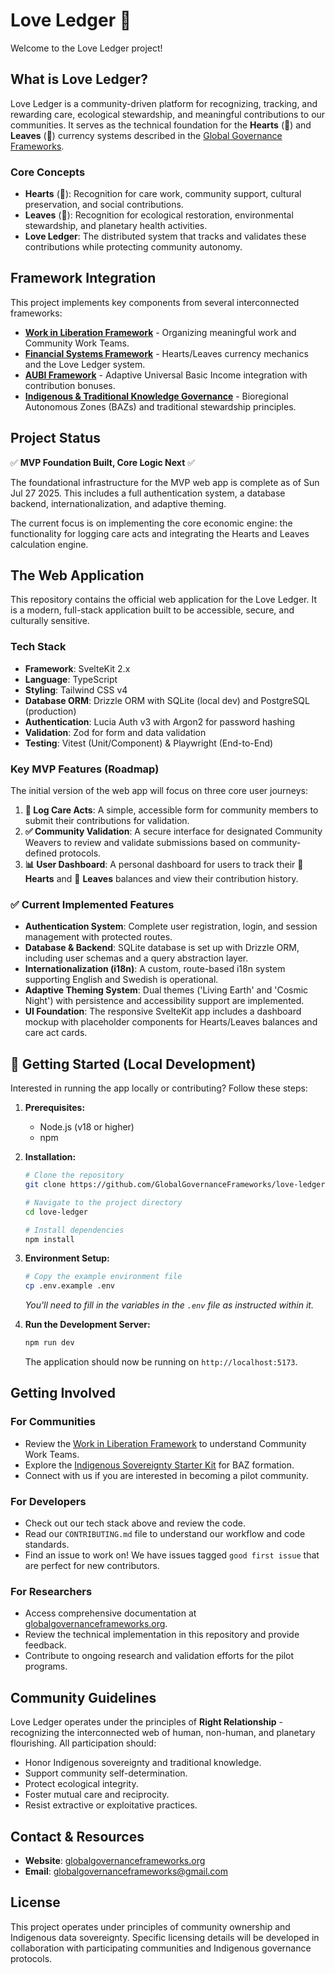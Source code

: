 # Love Ledger 💚

Welcome to the Love Ledger project\!

## What is Love Ledger?

Love Ledger is a community-driven platform for recognizing, tracking, and rewarding care, ecological stewardship, and meaningful contributions to our communities. It serves as the technical foundation for the **Hearts** (💚) and **Leaves** (🍃) currency systems described in the [Global Governance Frameworks](https://globalgovernanceframeworks.org).

### Core Concepts

  - **Hearts** (💚): Recognition for care work, community support, cultural preservation, and social contributions.
  - **Leaves** (🍃): Recognition for ecological restoration, environmental stewardship, and planetary health activities.
  - **Love Ledger**: The distributed system that tracks and validates these contributions while protecting community autonomy.

## Framework Integration

This project implements key components from several interconnected frameworks:

  - **[Work in Liberation Framework](https://globalgovernanceframeworks.org/frameworks/work-in-liberation)** - Organizing meaningful work and Community Work Teams.
  - **[Financial Systems Framework](https://globalgovernanceframeworks.org/frameworks/financial-systems)** - Hearts/Leaves currency mechanics and the Love Ledger system.
  - **[AUBI Framework](https://globalgovernanceframeworks.org/frameworks/aubi)** - Adaptive Universal Basic Income integration with contribution bonuses.
  - **[Indigenous & Traditional Knowledge Governance](https://globalgovernanceframeworks.org/frameworks/indigenous-governance-and-traditional-knowledge)** - Bioregional Autonomous Zones (BAZs) and traditional stewardship principles.

## Project Status

✅ **MVP Foundation Built, Core Logic Next** ✅

The foundational infrastructure for the MVP web app is complete as of Sun Jul 27 2025. This includes a full authentication system, a database backend, internationalization, and adaptive theming.

The current focus is on implementing the core economic engine: the functionality for logging care acts and integrating the Hearts and Leaves calculation engine.

## The Web Application

This repository contains the official web application for the Love Ledger. It is a modern, full-stack application built to be accessible, secure, and culturally sensitive.

### Tech Stack

  * **Framework**: SvelteKit 2.x
  * **Language**: TypeScript
  * **Styling**: Tailwind CSS v4
  * **Database ORM**: Drizzle ORM with SQLite (local dev) and PostgreSQL (production)
  * **Authentication**: Lucia Auth v3 with Argon2 for password hashing
  * **Validation**: Zod for form and data validation
  * **Testing**: Vitest (Unit/Component) & Playwright (End-to-End)

### Key MVP Features (Roadmap)

The initial version of the web app will focus on three core user journeys:

1.  **📝 Log Care Acts**: A simple, accessible form for community members to submit their contributions for validation.
2.  **✅ Community Validation**: A secure interface for designated Community Weavers to review and validate submissions based on community-defined protocols.
3.  **📊 User Dashboard**: A personal dashboard for users to track their 💚 **Hearts** and 🍃 **Leaves** balances and view their contribution history.

### ✅ Current Implemented Features

  * **Authentication System**: Complete user registration, login, and session management with protected routes.
  * **Database & Backend**: SQLite database is set up with Drizzle ORM, including user schemas and a query abstraction layer.
  * **Internationalization (i18n)**: A custom, route-based i18n system supporting English and Swedish is operational.
  * **Adaptive Theming System**: Dual themes ('Living Earth' and 'Cosmic Night') with persistence and accessibility support are implemented.
  * **UI Foundation**: The responsive SvelteKit app includes a dashboard mockup with placeholder components for Hearts/Leaves balances and care act cards.

## 🚀 Getting Started (Local Development)

Interested in running the app locally or contributing? Follow these steps:

1.  **Prerequisites:**

      * Node.js (v18 or higher)
      * npm

2.  **Installation:**

    ```bash
    # Clone the repository
    git clone https://github.com/GlobalGovernanceFrameworks/love-ledger.git

    # Navigate to the project directory
    cd love-ledger

    # Install dependencies
    npm install
    ```

3.  **Environment Setup:**

    ```bash
    # Copy the example environment file
    cp .env.example .env
    ```

    *You'll need to fill in the variables in the `.env` file as instructed within it.*

4.  **Run the Development Server:**

    ```bash
    npm run dev
    ```

    The application should now be running on `http://localhost:5173`.

## Getting Involved

### For Communities

  - Review the [Work in Liberation Framework](https://globalgovernanceframeworks.org/frameworks/work-in-liberation) to understand Community Work Teams.
  - Explore the [Indigenous Sovereignty Starter Kit](https://globalgovernanceframeworks.org/frameworks/tools/indigenous-governance-and-traditional-knowledge/indigenous-sovereignty-starter-kit-en.zip) for BAZ formation.
  - Connect with us if you are interested in becoming a pilot community.

### For Developers

  - Check out our tech stack above and review the code.
  - Read our `CONTRIBUTING.md` file to understand our workflow and code standards.
  - Find an issue to work on\! We have issues tagged `good first issue` that are perfect for new contributors.

### For Researchers

  - Access comprehensive documentation at [globalgovernanceframeworks.org](https://globalgovernanceframeworks.org).
  - Review the technical implementation in this repository and provide feedback.
  - Contribute to ongoing research and validation efforts for the pilot programs.

## Community Guidelines

Love Ledger operates under the principles of **Right Relationship** - recognizing the interconnected web of human, non-human, and planetary flourishing. All participation should:

  - Honor Indigenous sovereignty and traditional knowledge.
  - Support community self-determination.
  - Protect ecological integrity.
  - Foster mutual care and reciprocity.
  - Resist extractive or exploitative practices.

## Contact & Resources

  - **Website**: [globalgovernanceframeworks.org](https://globalgovernanceframeworks.org)
  - **Email**: globalgovernanceframeworks@gmail.com

## License

This project operates under principles of community ownership and Indigenous data sovereignty. Specific licensing details will be developed in collaboration with participating communities and Indigenous governance protocols.
